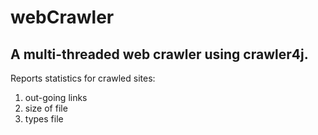 # webCrawler
## A multi-threaded web crawler using crawler4j. 

Reports statistics for crawled sites:

1. out-going links
2. size of file
3. types file
